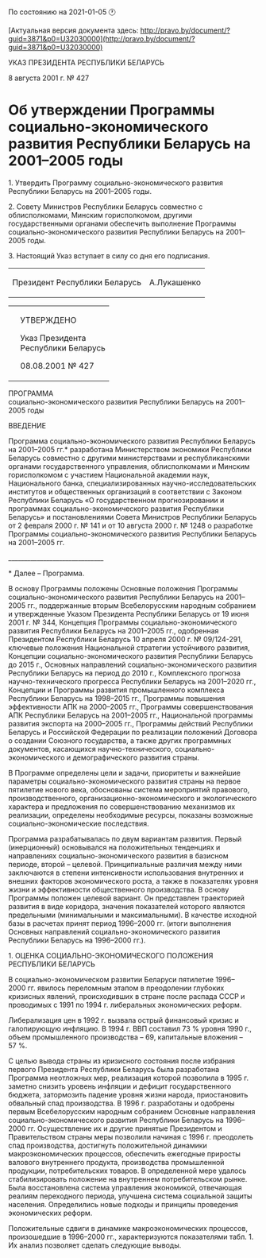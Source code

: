 По состоянию на 2021-01-05 &#x1F550;

[Актуальная версия документа здесь: http://pravo.by/document/?guid=3871&p0=U32030000](http://pravo.by/document/?guid=3871&p0=U32030000)

<p>УКАЗ ПРЕЗИДЕНТА РЕСПУБЛИКИ БЕЛАРУСЬ</p>
<p>8 августа 2001 г. № 427</p>
<h1>Об утверждении Программы социально-экономического развития Республики Беларусь на 2001–2005 годы</h1>
<p>1. Утвердить Программу социально-экономического развития Республики Беларусь на 2001–2005 годы.</p>
<p>2. Совету Министров Республики Беларусь совместно с облисполкомами, Минским горисполкомом, другими государственными органами обеспечить выполнение Программы социально-экономического развития Республики Беларусь на 2001–2005 годы.</p>
<p>3. Настоящий Указ вступает в силу со дня его подписания.</p>
<p></p>
<table><tr>
<td><p>Президент Республики Беларусь</p></td>
<td><p>А.Лукашенко</p></td>
</tr></table>
<p></p>
<table><tr>
<td><p></p></td>
<td>
<p>УТВЕРЖДЕНО</p>
<p>Указ Президента<br>Республики Беларусь</p>
<p>08.08.2001 № 427</p>
</td>
</tr></table>
<p>ПРОГРАММА<br>социально-экономического развития Республики Беларусь на 2001–2005 годы</p>
<p>ВВЕДЕНИЕ</p>
<p>Программа социально-экономического развития Республики Беларусь на 2001–2005 гг.* разработана Министерством экономики Республики Беларусь совместно с другими министерствами и республиканскими органами государственного управления, облисполкомами и Минским горисполкомом с участием Национальной академии наук, Национального банка, специализированных научно-исследовательских институтов и общественных организаций в соответствии с Законом Республики Беларусь «О государственном прогнозировании и программах социально-экономического развития Республики Беларусь» и постановлениями Совета Министров Республики Беларусь от 2 февраля 2000 г. № 141 и от 10 августа 2000 г. № 1248 о разработке Программы социально-экономического развития Республики Беларусь на 2001–2005 гг.</p>
<p>______________________________</p>
<p>* Далее – Программа.</p>
<p>В основу Программы положены Основные положения Программы социально-экономического развития Республики Беларусь на 2001–2005 гг., поддержанные вторым Всебелорусским народным собранием и утвержденные Указом Президента Республики Беларусь от 19 июня 2001 г. № 344, Концепция Программы социально-экономического развития Республики Беларусь на 2001–2005 гг., одобренная Президентом Республики Беларусь 10 апреля 2000 г. № 09/124-291, ключевые положения Национальной стратегии устойчивого развития, Концепции социально-экономического развития Республики Беларусь до 2015 г., Основных направлений социально-экономического развития Республики Беларусь на период до 2010 г., Комплексного прогноза научно-технического прогресса Республики Беларусь на 2001–2020 гг., Концепции и Программы развития промышленного комплекса Республики Беларусь на 1998–2015 гг., Программы повышения эффективности АПК на 2000–2005 гг., Программы совершенствования АПК Республики Беларусь на 2001–2005 гг., Национальной программы развития экспорта на 2000–2005 гг., Программы действий Республики Беларусь и Российской Федерации по реализации положений Договора о создании Союзного государства, а также других программных документов, касающихся научно-технического, социально-экономического и демографического развития страны.</p>
<p>В Программе определены цели и задачи, приоритеты и важнейшие параметры социально-экономического развития страны на первое пятилетие нового века, обоснованы система мероприятий правового, производственного, организационно-экономического и экологического характера и предложения по совершенствованию механизмов их реализации, определены необходимые ресурсы, показаны возможные социально-экономические последствия.</p>
<p>Программа разрабатывалась по двум вариантам развития. Первый (инерционный) основывался на положительных тенденциях и направлениях социально-экономического развития в базисном периоде, второй – целевой. Принципиальные различия между ними заключаются в степени интенсивности использования внутренних и внешних факторов экономического роста, а также в показателях уровня жизни и эффективности общественного производства. В основу Программы положен целевой вариант. Он представлен траекторией развития в виде коридора, значения показателей которого являются предельными (минимальными и максимальными). В качестве исходной базы в расчетах принят период 1996–2000 гг. (итоги выполнения Основных направлений социально-экономического развития Республики Беларусь на 1996–2000 гг.).</p>
<p>1. ОЦЕНКА СОЦИАЛЬНО-ЭКОНОМИЧЕСКОГО ПОЛОЖЕНИЯ РЕСПУБЛИКИ БЕЛАРУСЬ</p>
<p>В социально-экономическом развитии Беларуси пятилетие 1996–2000 гг. явилось переломным этапом в преодолении глубоких кризисных явлений, происходивших в стране после распада СССР и проводимых с 1991 по 1994 г. либеральных экономических реформ.</p>
<p>Либерализация цен в 1992 г. вызвала острый финансовый кризис и галопирующую инфляцию. В 1994 г. ВВП составил 73 % уровня 1990 г., объем промышленного производства – 69, капитальные вложения – 57 %.</p>
<p>С целью вывода страны из кризисного состояния после избрания первого Президента Республики Беларусь была разработана Программа неотложных мер, реализация которой позволила в 1995 г. заметно снизить уровень инфляции и дефицит государственного бюджета, затормозить падение уровня жизни народа, приостановить обвальный спад производства. В 1996 г. разработаны и одобрены первым Всебелорусским народным собранием Основные направления социально-экономического развития Республики Беларусь на 1996–2000 гг. Осуществление их и другие принятые Президентом и Правительством страны меры позволили начиная с 1996 г. преодолеть спад производства, достигнуть положительной динамики макроэкономических процессов, обеспечить ежегодные приросты валового внутреннего продукта, производства промышленной продукции, потребительских товаров. В определенной мере удалось стабилизировать положение на внутреннем потребительском рынке. Была восстановлена система управления экономикой, отвечающая реалиям переходного периода, улучшена система социальной защиты населения. Определились новые подходы и принципы проведения экономических реформ.</p>
<p>Положительные сдвиги в динамике макроэкономических процессов, произошедшие в 1996–2000 гг., характеризуются показателями табл. 1. Их анализ позволяет сделать следующие выводы.</p>
<p></p>